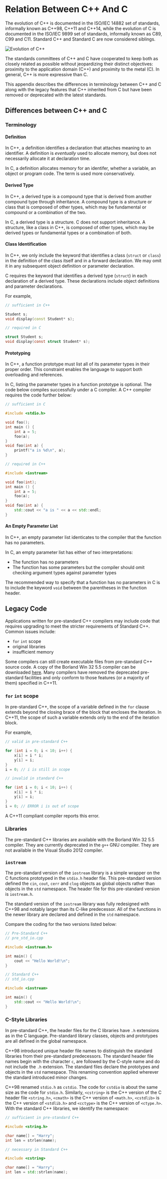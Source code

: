 # Relation Between C++ And C

The evolution of C++ is documented in the ISO/IEC 14882 set of standards, informally known as C++98, C++11 and C++14, while the evolution of C is documented in the ISO/IEC 9899 set of standards, informally known as C89, C99 and C11. Standard C++ and Standard C are now considered siblings.

![Evolution of C++](/img/evolution.png)

The standards committees of C++ and C have cooperated to keep both as closely related as possible without jeopardizing their distinct objectives: proximity to the application domain (C++) and proximity to the metal (C).  In general, C++ is more expressive than C.

This appendix describes the differences in terminology between C++ and C along with the legacy features that C++ inherited from C but have been removed or deprecated with the latest standards.

## Differences between C++ and C

### Terminology

#### Definition

In C++, a definition identifies a declaration that attaches meaning to an identifier. A definition is _eventually_ used to allocate memory, but does not necessarily allocate it at declaration time.

In C, a definition allocates memory for an identifer, whether a variable, an object or program code.  The term is used more conservatively.

#### Derived Type

In C++, a derived type is a compound type that is derived from another compound type through inheritance. A compound type is a structure or class that is composed of other types, which may be fundamental or compound or a combination of the two.

In C, a derived type is a structure. C does not support inheritance. A structure, like a class in C++, is composed of other types, which may be derived types or fundamental types or a combination of both.

#### Class Identification

In C++, we only include the keyword that identifies a class (`struct` or `class`) in the definition of the class itself and in a forward declaration. We may omit it in any subsequent object definition or parameter declaration.

C requires the keyword that identifies a derived type (`struct`) in each declaration of a derived type.  These declarations include object definitions and parameter declarations.

For example,

```cpp
// sufficient in C++

Student s;
void display(const Student* s); 
```

```c
// required in C

struct Student s; 
void display(const struct Student* s); 
```

#### Prototyping

In C++, a function prototype must list all of its parameter types in their proper order.  This constraint enables the language to support both overloading and references.

In C, listing the parameter types in a function prototype is optional.  The code below compiles successfully under a C compiler.  A C++ compiler requires the code further below:

```c
// sufficient in C

#include <stdio.h>

void foo();
int main () {
    int a = 5;
    foo(a);
}
void foo(int a) {
    printf("a is %d\n", a); 
}
```

```cpp
// required in C++

#include <iostream>

void foo(int);
int main () {
    int a = 5;
    foo(a);
}
void foo(int a) {
    std::cout << "a is " << a << std::endl; 
}
```

#### An Empty Parameter List

In C++, an empty parameter list identicates to the compiler that the function has no parameters.

In C, an empty parameter list has either of two interpretations:

- The function has no parameters
- The function has some parameters but the compiler should omit checking argument types against parameter types

The recommended way to specify that a function has no parameters in C is to include the keyword `void` between the parentheses in the function header.

## Legacy Code

Applications written for pre-standard C++ compilers may include code that requires upgrading to meet the stricter requirements of Standard C++.  Common issues include:

- `for` `int` scope
- original libraries
- insufficient memory

Some compilers can still create executable files from pre-standard C++ source code. A copy of the Borland Win 32 5.5 compiler can be downloaded [here](https://scs.senecac.on.ca/~chris.szalwinski/resources/borland.html). Many compilers have removed the deprecated pre-standard facilities and only conform to those features (or a majority of them) specified in C++11.

### `for` `int` scope

In pre-standard C++, the scope of a variable defined in the `for` clause extends beyond the closing brace of the block that encloses the iteration.  In C++11, the scope of such a variable extends only to the end of the iteration block.

For example,

```cpp
// valid in pre-standard C++

for (int i = 0; i < 10; i++) {
    x[i] = i * i;
    y[i] = i;
}
i = 0; // i is still in scope 
```

```cpp
// invalid in standard C++

for (int i = 0; i < 10; i++) {
    x[i] = i * i;
    y[i] = i;
}
i = 0; // ERROR i is out of scope 
```

A C++11 compliant compiler reports this error.

### Libraries

The pre-standard C++ libraries are available with the Borland Win 32 5.5 compiler. They are currently deprecated in the `g++` GNU compiler. They are not available in the Visual Studio 2012 compiler.

### `iostream`

The pre-standard version of the `iostream` library is a simple wrapper on the C functions prototyped in the `stdio.h` header file.  This pre-standard version defined the `cin`, `cout`, `cerr` and `clog` objects as global objects rather than objects in the `std` namespace.  The header file for this pre-standard version is `iostream.h`.

The standard version of the `iostream` library was fully redesigned with C++98 and notably larger than its C-like predecessor.  All of the functions in the newer library are declared and defined in the `std` namespace.

Compare the coding for the two versions listed below:

```cpp
// Pre-Standard C++
// pre_std_io.cpp

#include <iostream.h>

int main() {
    cout << "Hello World!\n";
}
```

```cpp
// Standard C++
// std_io.cpp

#include <iostream>

int main() {
    std::cout << "Hello World!\n";
}
```

### C-Style Libraries

In pre-standard C++, the header files for the C libraries have `.h` extensions as in the C language.  Pre-standard library classes, objects and prototypes are all defined in the global namespace.

C++98 introduced unique header file names to distinguish the standard libraries from their pre-standard predecessors.  The standard header file names begin with the character `c`, are followed by the C-style name and do not include the `.h` extension.  The standard files declare the prototypes and objects in the `std` namespace.  This renaming convention applied wherever the standard introduced minor changes.

C++98 renamed `stdio.h` as `cstdio`.  The code for `cstdio` is about the same size as the code for `stdio.h`.  Similarly, `<cstring>` is the C++ version of the C header file `<string.h>`, `<cmath>` is the C++ version of `<math.h>`, `<cstdlib>` is the C++ version of `<stdlib.h>` and `<cctype>` is the C++ version of `<ctype.h>`.  With the standard C++ libraries, we identify the namespace:

```cpp
// sufficient in pre-standard C++

#include <string.h>

char name[] = "Harry";
int len = strlen(name);
```

```cpp
// necessary in Standard C++

#include <cstring>

char name[] = "Harry";
int len = std::strlen(name);
```

